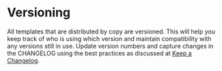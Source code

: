 # Versioning

All templates that are distributed by copy are versioned. This will help you keep track of who is using which version and maintain compatibility with any versions still in use. Update version numbers and capture changes in the CHANGELOG using the best practices as discussed at [Keep a Changelog](https://keepachangelog.com/en/1.0.0/).
